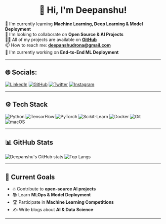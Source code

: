 <h1 align="center">👋 Hi, I'm Deepanshu!</h1>

🌱 I'm currently learning **Machine Learning, Deep Learning & Model Deployment**  
🤝 I'm looking to collaborate on **Open Source & AI Projects**  
👨‍💻 All of my projects are available on **[GitHub](https://github.com/dronaop)**  
📫 How to reach me: **deepanshudrona@gmail.com**  
🚀 I'm currently working on **End-to-End ML Deployment**  

---

## 🌐 **Socials:**
[![LinkedIn](https://img.shields.io/badge/LinkedIn-0077B5?style=for-the-badge&logo=linkedin&logoColor=white)](https://www.linkedin.com/in/deepanshu-drona)
[![GitHub](https://img.shields.io/badge/GitHub-181717?style=for-the-badge&logo=github&logoColor=white)](https://github.com/dronaop)
[![Twitter](https://img.shields.io/badge/Twitter-1DA1F2?style=for-the-badge&logo=twitter&logoColor=white)](https://twitter.com/yourtwitter)
[![Instagram](https://img.shields.io/badge/Instagram-E4405F?style=for-the-badge&logo=instagram&logoColor=white)](https://instagram.com/deepanshu.dmg)

---

## ⚙️ **Tech Stack**
![Python](https://img.shields.io/badge/Python-3776AB?style=for-the-badge&logo=python&logoColor=white)
![TensorFlow](https://img.shields.io/badge/TensorFlow-FF6F00?style=for-the-badge&logo=tensorflow&logoColor=white)
![PyTorch](https://img.shields.io/badge/PyTorch-EE4C2C?style=for-the-badge&logo=pytorch&logoColor=white)
![Scikit-Learn](https://img.shields.io/badge/Scikit%20Learn-F7931E?style=for-the-badge&logo=scikit-learn&logoColor=white)
![Docker](https://img.shields.io/badge/Docker-2496ED?style=for-the-badge&logo=docker&logoColor=white)
![Git](https://img.shields.io/badge/Git-F05032?style=for-the-badge&logo=git&logoColor=white)
![macOS](https://img.shields.io/badge/macOS-000000?style=for-the-badge&logo=apple&logoColor=white)

---

## 📊 **GitHub Stats**
![Deepanshu's GitHub stats](https://github-readme-stats.vercel.app/api?username=Deepanshu&show_icons=true&theme=dark)
![Top Langs](https://github-readme-stats.vercel.app/api/top-langs/?username=Deepanshu&layout=compact&theme=dark)

---

## 🎯 **Current Goals**
- 🔥 Contribute to **open-source AI projects**  
- 📚 Learn **MLOps & Model Deployment**  
- 🏆 Participate in **Machine Learning Competitions**  
- ✍️ Write blogs about **AI & Data Science**  

---
